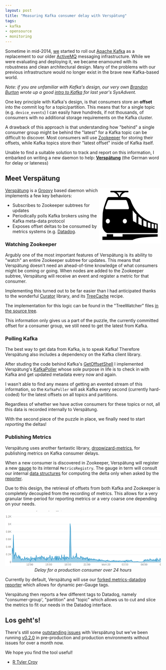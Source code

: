 ```yaml
---
layout: post
title: "Measuring Kafka consumer delay with Verspätung"
tags:
- kafka
- opensource
- monitoring
---
```



Sometime in mid-2014, [we](https://www.lookout.com/about/careers) started to
roll out [Apache Kafka](http://kafka.apache.org) as a replacement to our older
[ActiveMQ](http://activemq.apache.org) messaging infrastructure. While we were
evaluating and deploying it, we became enamoured with its robustness and clean
architectural design. Many of the problems with our previous infrastructure
would no longer exist in the brave new Kafka-based world.

*Note: if you are unfamiliar with Kafka's design, our very own [Brandon
Burton](https://github.com/solarce) wrote up a good [intro to Kafka](http://sysadvent.blogspot.com/2014/12/day-4-introduction-to-kafka.html) for last year's SysAdvent.*

One key principle with Kafka's design, is that consumers store an **offset**
into the commit log for a topic/partition. This means that for a single topic
(e.g. `device_events`) I can easily have hundreds, if not thousands, of
consumers with no additional storage requirements on the Kafka cluster.

A drawback of this approach is that understanding how "behind" a single
consumer group might be behind the "latest" for a Kafka topic can be difficult
to discover. Most consumers will use [Zookeeper](http://zookeeper.apache.org)
for storing their offsets, while Kafka topics store their "latest offset"
inside of Kafka itself.


Unable to find a suitable solution to track and report on this information, I
embarked on writing a new daemon to help: **[Verspätung](https://github.com/lookout/verspaetung#readme)** (the German word for delay or lateness)


## Meet Verspätung

<img src="/images/verspaetung.png" align="right" width="200"/>

[Verspätung](https://github.com/lookout/verspaetung#readme) is a
[Groovy](http://groovy-lang.org) based daemon which implements a few key
behaviors:

 * Subscribes to Zookeeper subtrees for updates
 * Periodically polls Kafka brokers using the Kafka meta-data protocol
 * Exposes offset deltas to be consumed by metrics systems (e.g.
   [Datadog](http://datadoghq.com).

### Watching Zookeeper

Argubly one of the most important features of Verspätung is its ability to
"watch" an entire Zookeeper subtree for updates. This means that Verspätung
doesn't need an ahead-of-time knowledge of what consumers might be coming or
going. When nodes are added to the Zookeeper subtree, Verspätung will receive
an event and register a metric for that consumer.

Implementing this turned out to be far easier than I had anticipated thanks to
the wonderful  [Curator](http://curator.apache.org) library, and its
[TreeCache](http://curator.apache.org/curator-recipes/tree-cache.html) recipe.

The implementation for this logic can be found in the "TreeWatcher" files [in the
source
tree](https://github.com/lookout/verspaetung/tree/master/src/main/groovy/com/github/lookout/verspaetung/zk).


This information only gives us a part of the puzzle, the currently committed
offset for a consumer group, we still need to get the latest from Kafka.


### Polling Kafka

The best way to get data from Kafka, is to speak Kafka! Therefore Verspätung
also includes a dependency on the Kafka client library.

After studing the code behind Kafka's
[GetOffsetShell](https://cwiki.apache.org/confluence/display/KAFKA/System+Tools#SystemTools-GetOffsetShell)
I implemented Verspätung's
[KafkaPoller](https://github.com/lookout/verspaetung/blob/master/src/main/groovy/com/github/lookout/verspaetung/KafkaPoller.groovy)
whose sole purpose in life is to check in with Kafka and get updated metadata
every now and again.

I wasn't able to find any means of getting an evented stream of this
information, so the `KafkaPoller` will ask Kafka every second (currently
hard-coded) for the latest offsets on all topics and partitions.

Regardless of whether we have active consumers for these topics or not, all
this data is recorded internally to Verspätung.

With the second piece of the puzzle in place, we finally need to start
_reporting_ the deltas!


### Publishing Metrics


Verspätung uses another fantastic library,
[dropwizard-metrics](https://dropwizard.github.io/metrics/3.1.0/), for
publishing metrics on Kafka consumer delays.

When a new consumer is discovered in Zookeeper, Verspätung will register a new
[gauge](https://dropwizard.github.io/metrics/3.1.0/manual/core/#gauges) to its
internal `MetricsRegistry`. The gauge in term will consult our internal [data
structures](https://github.com/lookout/verspaetung/blob/master/src/main/groovy/com/github/lookout/verspaetung/metrics/ConsumerGauge.groovy)
for computing the delta only when asked by the
[reporter](https://dropwizard.github.io/metrics/3.1.0/manual/core/#reporters).

Due to this design, the retrieval of offsets from
both Kafka and Zookeeper is completely decoupled from the recording of metrics.
This allows for a very granular time-period for reporting metrics or a very
coarse one depending on your needs.

<center><img src="/images/post-images/verspaetung/grat-delay.png"/><em>Delay for
a production consumer over 24 hours</em></center>

Currently by default, Verspätung will use our [forked metrics-datadog
reporter](https://github.com/lookout/metrics-datadog) which allows for
dynamic per-Gauge tags.

Verspätung then reports a few different tags to Datadog, namely
"consumer-group', "partition" and "topic" which allows us to cut and slice the
metrics to fit our needs in the Datadog interface.



## Los geht's!


There's still some [outstanding
issues](https://github.com/lookout/verspaetung/issues)  with Verspätung but
we've been running
[v0.2.0](https://bintray.com/lookout/systems/verspaetung/0.2.0/view) in
pre-production and production environments without issues for over a month now.



We hope you find the tool useful!



- [R Tyler Croy](https://github.com/rtyler)
